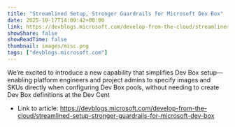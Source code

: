 ```yaml
---
title: "Streamlined Setup, Stronger Guardrails for Microsoft Dev Box"
date: 2025-10-17T14:00:42+00:00
link: https://devblogs.microsoft.com/develop-from-the-cloud/streamlined-setup-stronger-guardrails-for-microsoft-dev-box
showShare: false
showReadTime: false
thumbnail: images/misc.png
tags: ["devblogs.microsoft.com"]
---
```

We’re excited to introduce a new capability that simplifies Dev Box setup—enabling platform engineers and project admins to specify images and SKUs directly when configuring Dev Box pools, without needing to create Dev Box definitions at the Dev Cent

- Link to article: https://devblogs.microsoft.com/develop-from-the-cloud/streamlined-setup-stronger-guardrails-for-microsoft-dev-box